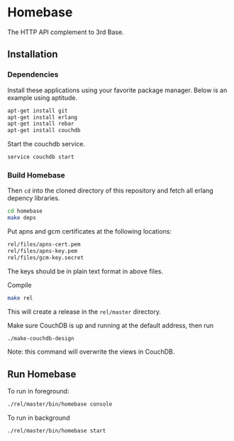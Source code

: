 # Homebase

The HTTP API complement to 3rd Base.

## Installation


### Dependencies

Install these applications using your favorite
package manager. Below is an example using aptitude. 

```bash
apt-get install git
apt-get install erlang
apt-get install rebar
apt-get install couchdb
```
Start the couchdb service.

```bash
service couchdb start
```

### Build Homebase

Then `cd` into the cloned directory of this repository and fetch all erlang depency libraries.

```bash
cd homebase
make deps
```

Put apns and gcm certificates at the following locations:

```bash
rel/files/apns-cert.pem
rel/files/apns-key.pem
rel/files/gcm-key.secret
```
The keys should be in plain text format in above files.

Compile

```bash
make rel
```

This will create a release in the `rel/master` directory.

Make sure CouchDB is up and running at the default address, then run

```bash
./make-couchdb-design
```
Note: this command will overwrite the views in CouchDB.

## Run Homebase

To run in foreground:

```bash
./rel/master/bin/homebase console
```
To run in background
```
./rel/master/bin/homebase start
```
